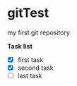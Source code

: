 # gitTest
my first git repository

**Task list**
- [x] first task
- [x] second task
- [ ] last task
